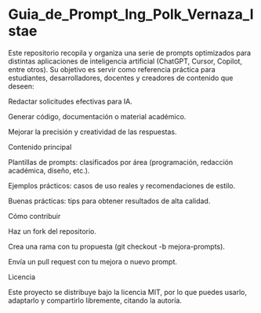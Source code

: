 # Guia_de_Prompt_Ing_Polk_Vernaza_Istae
Este repositorio recopila y organiza una serie de prompts optimizados para distintas aplicaciones de inteligencia artificial (ChatGPT, Cursor, Copilot, entre otros).
Su objetivo es servir como referencia práctica para estudiantes, desarrolladores, docentes y creadores de contenido que deseen:

Redactar solicitudes efectivas para IA.

Generar código, documentación o material académico.

Mejorar la precisión y creatividad de las respuestas.

Contenido principal

Plantillas de prompts: clasificados por área (programación, redacción académica, diseño, etc.).

Ejemplos prácticos: casos de uso reales y recomendaciones de estilo.

Buenas prácticas: tips para obtener resultados de alta calidad.

Cómo contribuir

Haz un fork del repositorio.

Crea una rama con tu propuesta (git checkout -b mejora-prompts).

Envía un pull request con tu mejora o nuevo prompt.

Licencia

Este proyecto se distribuye bajo la licencia MIT, por lo que puedes usarlo, adaptarlo y compartirlo libremente, citando la autoría.
